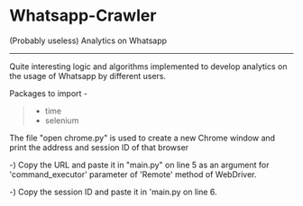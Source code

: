 # Whatsapp-Crawler
(Probably useless) Analytics on Whatsapp

--------------------------------------------
Quite interesting logic and algorithms implemented to develop analytics on the usage of Whatsapp by different users.

Packages to import - 
>- time
>- selenium

The file "open chrome.py" is used to create a new Chrome window and print the address and session ID of that browser


-) Copy the URL and paste it in "main.py" on line 5 as an argument for 'command_executor' parameter of 'Remote' method of WebDriver.

-) Copy the session ID and paste it in 'main.py on line 6.

